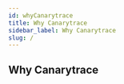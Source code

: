 ```yaml
---
id: whyCanarytrace
title: Why Canarytrace
sidebar_label: Why Canarytrace
slug: /
---
```


## Why Canarytrace
